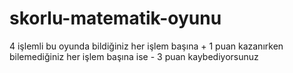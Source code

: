 # skorlu-matematik-oyunu
4 işlemli bu oyunda bildiğiniz her işlem başına + 1 puan kazanırken bilemediğiniz her işlem başına ise - 3 puan kaybediyorsunuz 
